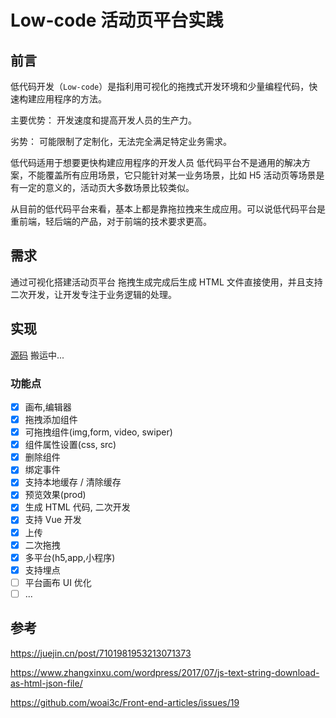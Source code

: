 # Low-code 活动页平台实践

## 前言

低代码开发（`Low-code`）是指利用可视化的拖拽式开发环境和少量编程代码，快速构建应用程序的方法。

主要优势：
开发速度和提高开发人员的生产力。

劣势：
可能限制了定制化，无法完全满足特定业务需求。

低代码适用于想要更快构建应用程序的开发人员
低代码平台不是通用的解决方案，不能覆盖所有应用场景，它只能针对某一业务场景，比如 H5 活动页等场景是有一定的意义的，活动页大多数场景比较类似。

从目前的低代码平台来看，基本上都是靠拖拉拽来生成应用。可以说低代码平台是重前端，轻后端的产品，对于前端的技术要求更高。

## 需求

通过可视化搭建活动页平台 拖拽生成完成后生成 HTML 文件直接使用，并且支持二次开发，让开发专注于业务逻辑的处理。

## 实现

[源码](https://github.com/Jinyang79/low-code-h5) 搬运中...

### 功能点

- [x] 画布,编辑器
- [x] 拖拽添加组件
- [x] 可拖拽组件(img,form, video, swiper)
- [x] 组件属性设置(css, src)
- [x] 删除组件
- [x] 绑定事件
- [x] 支持本地缓存 / 清除缓存
- [x] 预览效果(prod)
- [x] 生成 HTML 代码, 二次开发
- [x] 支持 Vue 开发
- [x] 上传
- [x] 二次拖拽
- [x] 多平台(h5,app,小程序)
- [x] 支持埋点
- [ ] 平台画布 UI 优化
- [ ] ...

## 参考

https://juejin.cn/post/7101981953213071373

https://www.zhangxinxu.com/wordpress/2017/07/js-text-string-download-as-html-json-file/

https://github.com/woai3c/Front-end-articles/issues/19
